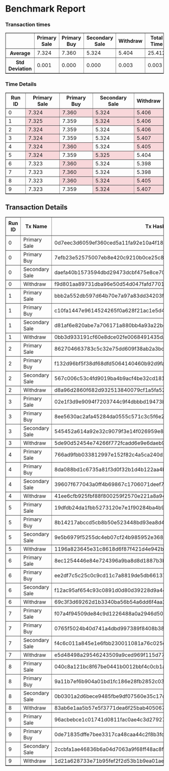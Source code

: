 # Benchmark Report
<style>
  .highlight {
    background-color: #f8d7da;
  }
</style>
### Transaction times

<table border="1">
<tr><th> </th>
<th>Primary Sale</th>
<th>Primary Buy</th>
<th>Secondary Sale</th>
<th>Withdraw</th>
<th>Total Time</th>
</tr>
<tr><th>Average</th><td>7.324</td><td>7.360</td><td>5.324</td><td>5.404</td><td>25.412</td></tr>
<tr><th>Std Deviation</th><td>0.001</td><td>0.000</td><td>0.000</td><td>0.003</td><td>0.003</td></tr>
</table>

### Time Details

<table border="1">
<thead>
<tr>
<th>Run ID</th>
<th>Primary Sale</th>
<th>Primary Buy</th>
<th>Secondary Sale</th>
<th>Withdraw</th>
</tr>
</thead>
<tr>
<td>0</td>
<td class="highlight">7.324</td>
<td class="highlight">7.360</td>
<td class="highlight">5.324</td>
<td class="highlight">5.406</td>
</tr>
<tr>
<td>1</td>
<td class="highlight">7.325</td>
<td>7.359</td>
<td class="highlight">5.324</td>
<td class="highlight">5.406</td>
</tr>
<tr>
<td>2</td>
<td class="highlight">7.324</td>
<td>7.359</td>
<td>5.324</td>
<td class="highlight">5.406</td>
</tr>
<tr>
<td>3</td>
<td class="highlight">7.324</td>
<td>7.359</td>
<td>5.324</td>
<td class="highlight">5.407</td>
</tr>
<tr>
<td>4</td>
<td class="highlight">7.324</td>
<td class="highlight">7.360</td>
<td>5.324</td>
<td class="highlight">5.405</td>
</tr>
<tr>
<td>5</td>
<td class="highlight">7.324</td>
<td>7.359</td>
<td class="highlight">5.325</td>
<td>5.404</td>
</tr>
<tr>
<td>6</td>
<td>7.323</td>
<td class="highlight">7.360</td>
<td>5.324</td>
<td>5.398</td>
</tr>
<tr>
<td>7</td>
<td>7.323</td>
<td class="highlight">7.360</td>
<td>5.324</td>
<td>5.398</td>
</tr>
<tr>
<td>8</td>
<td>7.323</td>
<td class="highlight">7.360</td>
<td class="highlight">5.324</td>
<td class="highlight">5.405</td>
</tr>
<tr>
<td>9</td>
<td>7.323</td>
<td>7.359</td>
<td class="highlight">5.324</td>
<td class="highlight">5.407</td>
</tr>
</table>

## Transaction Details

<style>
  .highlight {
    background-color: #f8d7da;
  }
</style>
<table border="1">
<thead>
<tr>
<th rowspan=2 >Run ID</th>
<th rowspan=2>Tx Name</th>
<th rowspan=2>Tx Hash</th>
<th rowspan=2>Fee</th>
<th colspan=2>Execution Units</th>
</tr>
<tr>
<th> Mem </th>
<th> Cpu </th>
</tr>
</thead>
<tr>
<td>0</td>
<td>Primary Sale</td>
<td>0d7eec3d6059ef360ced5a11fa92e10a4f188fafae6c5ae95630299b03892736</td>
<td>179141</td>
<td>-</td>
<td>-</td>
</tr>
<tr>
<td>0</td>
<td>Primary Buy</td>
<td>7efb23e52575007eb8e420c9210b0ce25c8dd28afb78e268478c4d78c8bde5ed</td>
<td>335747</td>
<td>1992720</td>
<td>536441539</td>
</tr>
<tr>
<td>0</td>
<td>Secondary Sale</td>
<td>daefa40b1573594dbd29473dcbf475e8ce70f956019e3c87135771d9345e53e4</td>
<td>177557</td>
<td>-</td>
<td>-</td>
</tr>
<tr>
<td>0</td>
<td>Withdraw</td>
<td>f9d801aa89731dba96e50d54d047fafd7701e68c8e463359bff5b66806cfeae7</td>
<td>314559</td>
<td>1733544</td>
<td>468293773</td>
</tr>
<tr>
<td>1</td>
<td>Primary Sale</td>
<td>bbb2a552db597d64b70e7a97a83dd34203f1d4e0d1f815081f88056314fdbbbf</td>
<td>179141</td>
<td>-</td>
<td>-</td>
</tr>
<tr>
<td>1</td>
<td>Primary Buy</td>
<td>c10fa1447e9614524265f0a628f21ac1e5d4a032a5e526e59a46b666a9a2279d</td>
<td>335791</td>
<td>1992720</td>
<td>536441539</td>
</tr>
<tr>
<td>1</td>
<td>Secondary Sale</td>
<td>d81af6e820abe7a706171a880bb4a93a22bd2bd1041ee1475ef70859018f75c2</td>
<td>177557</td>
<td>-</td>
<td>-</td>
</tr>
<tr>
<td>1</td>
<td>Withdraw</td>
<td>0bb3d933191cf60e8dce02fe0068491435daa572e0fb4c2ed45c08e389130e37</td>
<td>314559</td>
<td>1733544</td>
<td>468293773</td>
</tr>
<tr>
<td>2</td>
<td>Primary Sale</td>
<td>862704663783c5c32e75dd609f38ab2a3bcfc1a21d0ae49b9bfe867f8c0af4f1</td>
<td>179141</td>
<td>-</td>
<td>-</td>
</tr>
<tr>
<td>2</td>
<td>Primary Buy</td>
<td>f132d96bf5f38df68dfd5064140460b92d9fa5326261cddea2b9807cca431407</td>
<td>335835</td>
<td>1992720</td>
<td>536441539</td>
</tr>
<tr>
<td>2</td>
<td>Secondary Sale</td>
<td>567c006c53c4fd9019ba4b9acf4be32cd1810ac55134f3a9c35750ea4cb8f2b8</td>
<td>177557</td>
<td>-</td>
<td>-</td>
</tr>
<tr>
<td>2</td>
<td>Withdraw</td>
<td>d8a96d2860f682d932513840079cf1a5fa52cf7bddc48a45104dab5b510c6dbd</td>
<td>314559</td>
<td>1733544</td>
<td>468293773</td>
</tr>
<tr>
<td>3</td>
<td>Primary Sale</td>
<td>02e1f3d9e9094f7203744c9f4dbbbd19473bf7242446f4ec978796ec6fd01e0c</td>
<td>179141</td>
<td>-</td>
<td>-</td>
</tr>
<tr>
<td>3</td>
<td>Primary Buy</td>
<td>8ee5630ac2afa45284da0555c571c3c5f6e2cf95b1c43d62b9859fd9640e63e5</td>
<td>335835</td>
<td>1992720</td>
<td>536441539</td>
</tr>
<tr>
<td>3</td>
<td>Secondary Sale</td>
<td>545452a614a92e32c9079f3e14f026959e886f548c1aefe923c6ac2dd6480935</td>
<td>177557</td>
<td>-</td>
<td>-</td>
</tr>
<tr>
<td>3</td>
<td>Withdraw</td>
<td>5de90d52454e74266f772fcadd6e9e6daeb9f39bf28268ad24e5ac7a2acb1aba</td>
<td>314559</td>
<td>1733544</td>
<td>468293773</td>
</tr>
<tr>
<td>4</td>
<td>Primary Sale</td>
<td>766ad9fbb033812997e152f82c4a5ca240d153445de09879de85256c565aaa52</td>
<td>179141</td>
<td>-</td>
<td>-</td>
</tr>
<tr>
<td>4</td>
<td>Primary Buy</td>
<td>8da088bd1c6735a81f3d0f32b1d4b122aa4b953d2f1aeb260f2c80b9ccc0331d</td>
<td>335835</td>
<td>1992720</td>
<td>536441539</td>
</tr>
<tr>
<td>4</td>
<td>Secondary Sale</td>
<td>39607f677043a0ff4b69867c1706071deef7a4db7e8ecb88159070a249f5401d</td>
<td>177557</td>
<td>-</td>
<td>-</td>
</tr>
<tr>
<td>4</td>
<td>Withdraw</td>
<td>41ee6cfb925fbf88f800259f2570e221a8a947dbc4080b3ddafcf64ae2636556</td>
<td>314559</td>
<td>1733544</td>
<td>468293773</td>
</tr>
<tr>
<td>5</td>
<td>Primary Sale</td>
<td>19dfdb24da1fbb5273120e7e1f90284ba4b9610a75f669d1bf1abb7d82d39687</td>
<td>179141</td>
<td>-</td>
<td>-</td>
</tr>
<tr>
<td>5</td>
<td>Primary Buy</td>
<td>8b14217abccd5cb8b50e523448bd93ea8d431a1cc94b39b9c32a9d01749b1f7b</td>
<td>335835</td>
<td>1992720</td>
<td>536441539</td>
</tr>
<tr>
<td>5</td>
<td>Secondary Sale</td>
<td>9e5b6979f5255dc4eb07cf24b985952e368a94b9241f4ac936f18ec6416afd8a</td>
<td>177557</td>
<td>-</td>
<td>-</td>
</tr>
<tr>
<td>5</td>
<td>Withdraw</td>
<td>1196a823645e31c8618d6f87f421d4e942be96d7a99eafed57e2340d88349542</td>
<td>314559</td>
<td>1733544</td>
<td>468293773</td>
</tr>
<tr>
<td>6</td>
<td>Primary Sale</td>
<td>8ec1254446e84e724396a9ba8d8d1887b3b6810ba72b75da016fd7357510d5e3</td>
<td>179141</td>
<td>-</td>
<td>-</td>
</tr>
<tr>
<td>6</td>
<td>Primary Buy</td>
<td>ee2df7c5c25c0c9cd11c7a8819de5db661374c146dbe81e785ccd8353ed9881d</td>
<td>335835</td>
<td>1992720</td>
<td>536441539</td>
</tr>
<tr>
<td>6</td>
<td>Secondary Sale</td>
<td>f12ac95af654c93c0891d0d80d39228d9a4421207a961cb24abc54b8395c1529</td>
<td>177557</td>
<td>-</td>
<td>-</td>
</tr>
<tr>
<td>6</td>
<td>Withdraw</td>
<td>69c3f3d69262d1b3340ba56b54a6dd6f4aa2e89779b61d062fb05e707fba9702</td>
<td>314559</td>
<td>1733544</td>
<td>468293773</td>
</tr>
<tr>
<td>7</td>
<td>Primary Sale</td>
<td>f07a4f94509de84c9d1226488a0a2946d50de0aff8742f7f88f838fc8d9e9717</td>
<td>179141</td>
<td>-</td>
<td>-</td>
</tr>
<tr>
<td>7</td>
<td>Primary Buy</td>
<td>0765f5024b40d741a4dbd997389f8408b38f5ebeef997a8e2fa530b08d9e08b8</td>
<td>335835</td>
<td>1992720</td>
<td>536441539</td>
</tr>
<tr>
<td>7</td>
<td>Secondary Sale</td>
<td>f4c6c011a845e1e6fbb230011081a76c025eace9ac4b9f3a02caff5da4a71391</td>
<td>177557</td>
<td>-</td>
<td>-</td>
</tr>
<tr>
<td>7</td>
<td>Withdraw</td>
<td>e5d48498a29546243509a9ced969f115d77a9e2f108c5fe28e6f4e1a62f09517</td>
<td>314559</td>
<td>1733544</td>
<td>468293773</td>
</tr>
<tr>
<td>8</td>
<td>Primary Sale</td>
<td>040c8a121bc8f67be0441b0012bbf4c0cb1a20b5e341ff7c133cba082bf42efa</td>
<td>179141</td>
<td>-</td>
<td>-</td>
</tr>
<tr>
<td>8</td>
<td>Primary Buy</td>
<td>9a11b7ef6b904a01bd1fc186e28fb2852c0390ac9ae9a0cc534910d6880a3367</td>
<td>335835</td>
<td>1992720</td>
<td>536441539</td>
</tr>
<tr>
<td>8</td>
<td>Secondary Sale</td>
<td>0b0301a2d6bece9485fbe9df07560e35c17cf0b9b4fff2e91cdb96e3fa46cd93</td>
<td>177557</td>
<td>-</td>
<td>-</td>
</tr>
<tr>
<td>8</td>
<td>Withdraw</td>
<td>83ab6e1aa5b57e5f3771dea6f25bab4050672e0cdd6f6bf4abbb59e72a1dfdfd</td>
<td>314559</td>
<td>1733544</td>
<td>468293773</td>
</tr>
<tr>
<td>9</td>
<td>Primary Sale</td>
<td>96acbebce1c01741d0811fac0ae4c3d27927f6c89e0cc44d81effde95d131a0e</td>
<td>179141</td>
<td>-</td>
<td>-</td>
</tr>
<tr>
<td>9</td>
<td>Primary Buy</td>
<td>0de71835dffe7bee3317ca48caa44c2f8b3fde2d97bcc3ee80d7bb3d5c310dde</td>
<td>335835</td>
<td>1992720</td>
<td>536441539</td>
</tr>
<tr>
<td>9</td>
<td>Secondary Sale</td>
<td>2ccbfa1ae46836b6a04d7063a9f68ff48ac8fbad7f5cce23fe52ae6db02df194</td>
<td>177557</td>
<td>-</td>
<td>-</td>
</tr>
<tr>
<td>9</td>
<td>Withdraw</td>
<td>1d21a628733e71b95fef2f2d53b1b9ea01aeb7f7ed4a9cbd41799a666de010d8</td>
<td>314559</td>
<td>1733544</td>
<td>468293773</td>
</tr>
</table>
